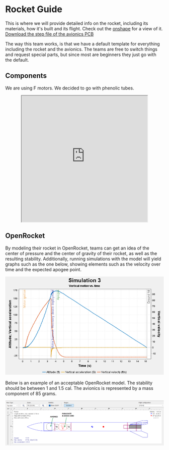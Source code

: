 # Rocket Guide

This is where we will provide detailed info on the rocket, including its materials, how it's built and its flight. Check out the [onshape] for a view of it. [Download the step file of the avionics PCB](Avionics-System.step)

[onshape]: https://cad.onshape.com/documents/2ab14303b31030a4e68ba222/w/26f958360873c4551b49868e/e/71cf9a7cd6c11280b6eabd86

The way this team works, is that we have a default template for everything including the rocket and the avionics. The teams are free to switch things and request special parts, but since most are beginners they just go with the default.

## Components

We are using F motors. We decided to go with phenolic tubes. 


<div style="display: flex; justify-content: center;">
<iframe width="400" height="400" src="https://docs.google.com/spreadsheets/d/e/2PACX-1vTexvXlS_TQCoj--VuakJlw2FgXEVW8qgwKOV_IwisWCGN2COxgbx17rZAPSIIpS6KMJLeDdysvlwRf/pubhtml?widget=true&amp;headers=false"></iframe>
</div>

## OpenRocket

By modeling their rocket in OpenRocket, teams can get an idea of the center of pressure and the center of gravity of their rocket, as well as the resulting stability. Additionally, running simulations with the model will yield graphs such as the one below, showing elements such as the velocity over time and the expected apogee point.

![simulation](sample_simulation.png)

Below is an example of an acceptable OpenRocket model. The stability should be between 1 and 1.5 cal. The avionics is represented by a mass component of 85 grams.

![openrocket](openrocket.png)